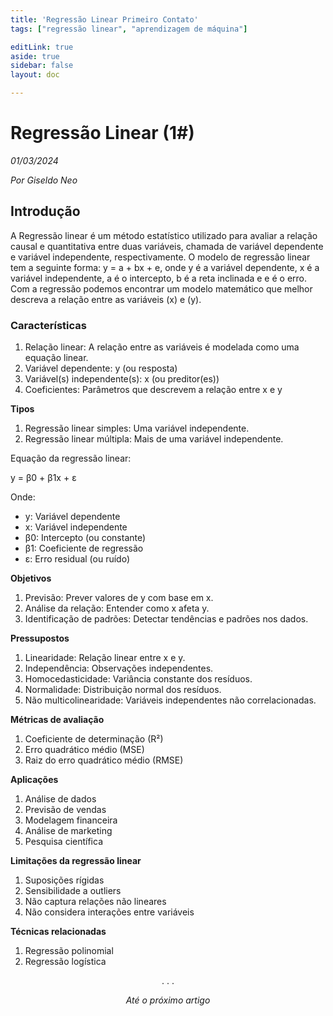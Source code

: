 ```yaml
---
title: 'Regressão Linear Primeiro Contato'
tags: ["regressão linear", "aprendizagem de máquina"]

editLink: true
aside: true
sidebar: false
layout: doc

---
```


# Regressão Linear (1#)

_01/03/2024_

_Por Giseldo Neo_

## Introdução

A Regressão linear é um método estatístico utilizado para avaliar a relação causal e quantitativa entre duas variáveis, chamada de variável dependente e variável independente, respectivamente. O modelo de regressão linear tem a seguinte forma: y = a + bx + e, onde y é a variável dependente, x é a variável independente, a é o intercepto, b é a reta inclinada e e é o erro. Com a regressão podemos encontrar um modelo matemático que melhor descreva a relação entre as variáveis (x) e (y).

### Características

1. Relação linear: A relação entre as variáveis é modelada como uma equação linear.
2. Variável dependente: y (ou resposta)
3. Variável(s) independente(s): x (ou preditor(es))
4. Coeficientes: Parâmetros que descrevem a relação entre x e y

**Tipos**

1. Regressão linear simples: Uma variável independente.
2. Regressão linear múltipla: Mais de uma variável independente.

Equação da regressão linear:

y = β0 + β1x + ε

Onde:

- y: Variável dependente
- x: Variável independente
- β0: Intercepto (ou constante)
- β1: Coeficiente de regressão
- ε: Erro residual (ou ruído)

**Objetivos**

1. Previsão: Prever valores de y com base em x.
2. Análise da relação: Entender como x afeta y.
3. Identificação de padrões: Detectar tendências e padrões nos dados.

**Pressupostos**

1. Linearidade: Relação linear entre x e y.
2. Independência: Observações independentes.
3. Homocedasticidade: Variância constante dos resíduos.
4. Normalidade: Distribuição normal dos resíduos.
5. Não multicolinearidade: Variáveis independentes não correlacionadas.

**Métricas de avaliação**

1. Coeficiente de determinação (R²)
2. Erro quadrático médio (MSE)
3. Raiz do erro quadrático médio (RMSE)

**Aplicações**

1. Análise de dados
2. Previsão de vendas
3. Modelagem financeira
4. Análise de marketing
5. Pesquisa científica

**Limitações da regressão linear**

1. Suposições rígidas
2. Sensibilidade a outliers
3. Não captura relações não lineares
4. Não considera interações entre variáveis

**Técnicas relacionadas**

1. Regressão polinomial
2. Regressão logística

<center>. . .</center>

_<center>Até o próximo artigo</center>_